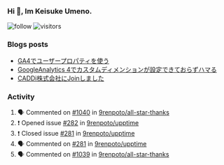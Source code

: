 ### Hi 👋, Im Keisuke Umeno.

<!--
**9renpoto/9renpoto** is a ✨ _special_ ✨ repository because its `README.md` (this file) appears on your GitHub profile.

Here are some ideas to get you started:

- 🔭 I’m currently working on ...
- 🌱 I’m currently learning ...
- 👯 I’m looking to collaborate on ...
- 🤔 I’m looking for help with ...
- 💬 Ask me about ...
- 📫 How to reach me: ...
- 😄 Pronouns: ...
- ⚡ Fun fact: ...
-->

![follow](https://img.shields.io/github/followers/9renpoto?label=Follow&style=social)
![visitors](https://komarev.com/ghpvc/?username=9renpoto&label=Profile%20views&color=0e75b6&style=flat)

### Blogs posts

<!-- BLOG-POST-LIST:START -->
- [GA4でユーザープロパティを使う](https://9renpoto.dev/2021/02/21/google-analytics-4-user-properties/)
- [GoogleAnalytics 4でカスタムディメンションが設定できておらずハマる](https://9renpoto.dev/2021/02/13/google-analytics-4/)
- [CADDi株式会社にJoinしました](https://9renpoto.dev/2020/12/05/join/)
<!-- BLOG-POST-LIST:END -->

### Activity

<!--START_SECTION:activity-->
1. 🗣 Commented on [#1040](https://github.com/9renpoto/all-star-thanks/issues/1040) in [9renpoto/all-star-thanks](https://github.com/9renpoto/all-star-thanks)
2. ❗️ Opened issue [#282](https://github.com/9renpoto/upptime/issues/282) in [9renpoto/upptime](https://github.com/9renpoto/upptime)
3. ❗️ Closed issue [#281](https://github.com/9renpoto/upptime/issues/281) in [9renpoto/upptime](https://github.com/9renpoto/upptime)
4. 🗣 Commented on [#281](https://github.com/9renpoto/upptime/issues/281) in [9renpoto/upptime](https://github.com/9renpoto/upptime)
5. 🗣 Commented on [#1039](https://github.com/9renpoto/all-star-thanks/issues/1039) in [9renpoto/all-star-thanks](https://github.com/9renpoto/all-star-thanks)
<!--END_SECTION:activity-->

<!--START_SECTION:waka-->
<!--END_SECTION:waka-->
